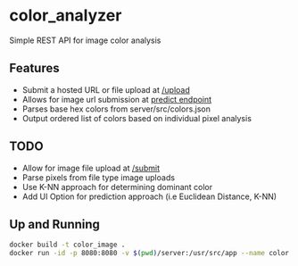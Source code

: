 # color_analyzer
Simple REST API for image color analysis

## Features
- Submit a hosted URL or file upload at [/upload](/upload)
- Allows for image url submission at [predict endpoint](/predict)
- Parses base hex colors from server/src/colors.json
- Output ordered list of colors based on individual pixel analysis

## TODO
- Allow for image file upload at [/submit](/submit)
- Parse pixels from file type image uploads
- Use K-NN approach for determining dominant color
- Add UI Option for prediction approach (i.e Euclidean Distance, K-NN)

## Up and Running
```bash
docker build -t color_image .
docker run -id -p 8080:8080 -v $(pwd)/server:/usr/src/app --name color color_image cargo watch -x run
```
